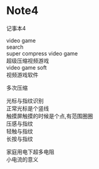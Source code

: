 # Note4
记事本4


video game </br>
search</br>
super compress video game</br>
超级压缩视频游戏</br>
video game soft</br>
视频游戏软件</br>

多次压缩</br>


光标与指纹识别</br>
正常光标是个竖线</br>
触摸屏触摸的时候是个点,有范围圈圈</br>
压感与指纹</br>
轻触与指纹</br>
长按与指纹</br>



家庭用电下超多电阻</br>
小电流的意义</br>
